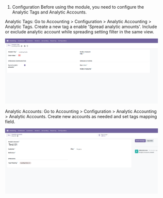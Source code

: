1. Configuration
Before using the module, you need to configure the Analytic Tags and Analytic Accounts.

Analytic Tags: Go to Accounting > Configuration > Analytic Accounting > Analytic Tags. Create a new tag a enable 'Spread analytic amounts'. Include or exclude analytic account while spreading setting filter in the same view.

![Analytic tag spreading configuration](../static/img/image.png)

Analytic Accounts: Go to Accounting > Configuration > Analytic Accounting > Analytic Accounts. Create new accounts as needed and set tags mapping field.

![Analytic account tag mapping](../static/img/image2.png)
